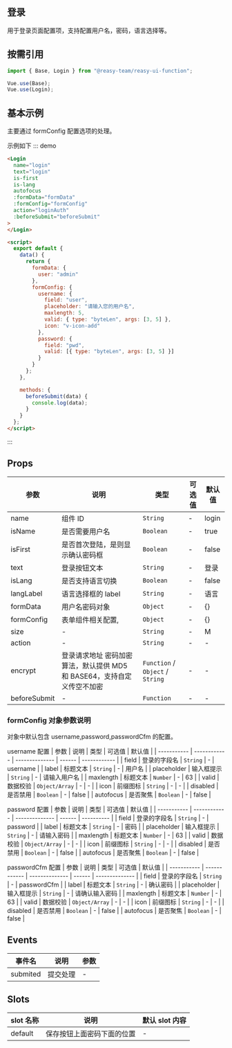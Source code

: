 ## 登录

用于登录页面配置项，支持配置用户名，密码，语言选择等。

## 按需引用

```js
import { Base, Login } from "@reasy-team/reasy-ui-function";

Vue.use(Base);
Vue.use(Login);
```

## 基本示例

主要通过 formConfig 配置选项的处理。

示例如下
::: demo

```html
<Login
  name="login"
  text="login"
  is-first
  is-lang
  autofocus
  :formData="formData"
  :formConfig="formConfig"
  action="loginAuth"
  :beforeSubmit="beforeSubmit"
>
</Login>

<script>
  export default {
    data() {
      return {
        formData: {
          user: "admin"
        },
        formConfig: {
          username: {
            field: "user",
            placeholder: "请输入您的用户名",
            maxlength: 5,
            valid: { type: "byteLen", args: [3, 5] },
            icon: "v-icon-add"
          },
          password: {
            field: "pwd",
            valid: [{ type: "byteLen", args: [3, 5] }]
          }
        }
      };
    },

    methods: {
      beforeSubmit(data) {
        console.log(data);
      }
    }
  };
</script>
```

:::

## Props

| 参数         | 说明                                                                    | 类型                             | 可选值 | 默认值 |
| ------------ | ----------------------------------------------------------------------- | -------------------------------- | ------ | ------ |
| name         | 组件 ID                                                                 | `String`                         | -      | login  |
| isName       | 是否需要用户名                                                          | `Boolean`                        | -      | true   |
| isFirst      | 是否首次登陆，是则显示确认密码框                                        | `Boolean`                        | -      | false  |
| text         | 登录按钮文本                                                            | `String`                         | -      | 登录   |
| isLang       | 是否支持语言切换                                                        | `Boolean`                        | -      | false  |
| langLabel    | 语言选择框的 label                                                      | `String`                         | -      | 语言   |
| formData     | 用户名密码对象                                                          | `Object`                         | -      | {}     |
| formConfig   | 表单组件相关配置,                                                       | `Object`                         | -      | {}     |
| size         | -                                                                       | `String`                         | -      | M      |
| action       | -                                                                       | `String`                         | -      | -      |
| encrypt      | 登录请求地址 密码加密算法，默认提供 MD5 和 BASE64，支持自定义传空不加密 | `Function` / `Object` / `String` | -      | -      |
| beforeSubmit | -                                                                       | `Function`                       | -      | -      |

### formConfig 对象参数说明

对象中默认包含 username,password,passwordCfm 的配置。

username 配置
| 参数        | 说明         | 类型           | 可选值 | 默认值       |
| ----------- | ------------ | -------------- | ------ | ------------ |
| field       | 登录的字段名 | `String`       | -      | username     |
| label       | 标题文本     | `String`       | -      | 用户名       |
| placeholder | 输入框提示   | `String`       | -      | 请输入用户名 |
| maxlength   | 标题文本     | `Number`       | -      | 63           |
| valid       | 数据校验     | `Object/Array` | -      | -            |
| icon        | 前缀图标     | `String`       | -      | -            |
| disabled    | 是否禁用     | `Boolean`      | -      | false        |
| autofocus   | 是否聚焦     | `Boolean`      | -      | false        |

password 配置
| 参数        | 说明         | 类型           | 可选值 | 默认值     |
| ----------- | ------------ | -------------- | ------ | ---------- |
| field       | 登录的字段名 | `String`       | -      | password   |
| label       | 标题文本     | `String`       | -      | 密码       |
| placeholder | 输入框提示   | `String`       | -      | 请输入密码 |
| maxlength   | 标题文本     | `Number`       | -      | 63         |
| valid       | 数据校验     | `Object/Array` | -      | -          |
| icon        | 前缀图标     | `String`       | -      | -          |
| disabled    | 是否禁用     | `Boolean`      | -      | false      |
| autofocus   | 是否聚焦     | `Boolean`      | -      | false      |

passwordCfm 配置
| 参数        | 说明         | 类型           | 可选值 | 默认值         |
| ----------- | ------------ | -------------- | ------ | -------------- |
| field       | 登录的字段名 | `String`       | -      | passwordCfm    |
| label       | 标题文本     | `String`       | -      | 确认密码       |
| placeholder | 输入框提示   | `String`       | -      | 请确认输入密码 |
| maxlength   | 标题文本     | `Number`       | -      | 63             |
| valid       | 数据校验     | `Object/Array` | -      | -              |
| icon        | 前缀图标     | `String`       | -      | -              |
| disabled    | 是否禁用     | `Boolean`      | -      | false          |
| autofocus   | 是否聚焦     | `Boolean`      | -      | false          |

## Events

<!-- @vuese:login:events:start -->

| 事件名   | 说明     | 参数 |
| -------- | -------- | ---- |
| submited | 提交处理 | -    |

<!-- @vuese:login:events:end -->

## Slots

<!-- @vuese:login:slots:start -->

| slot 名称 | 说明                       | 默认 slot 内容 |
| --------- | -------------------------- | -------------- |
| default   | 保存按钮上面密码下面的位置 | -              |
